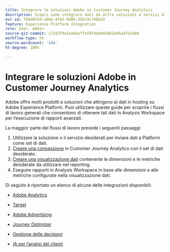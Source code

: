 ```yaml
---
title: Integrare le soluzioni Adobe in Customer Journey Analytics
description: Scopri come integrare dati da altre soluzioni e servizi di Adobe.
exl-id: f89d07e9-100e-4f82-9486-35bc9c748b19
feature: Experience Platform Integration
role: User, Admin
source-git-commit: 1718379e1ea6baffef8f4da045662e95a47e1480
workflow-type: ht
source-wordcount: '144'
ht-degree: 100%

---
```


# Integrare le soluzioni Adobe in Customer Journey Analytics

Adobe offre molti prodotti e soluzioni che attingono ai dati in hosting su Adobe Experience Platform. Puoi utilizzare queste guide per scoprire i flussi di lavoro generali che consentono di ottenere tali dati in Analysis Workspace per l’esecuzione di rapporti avanzati.

La maggior parte dei flussi di lavoro prevede i seguenti passaggi:

1. Utilizzare la soluzione o il servizio desiderati per inviare dati a Platform come set di dati.
2. [Creare una connessione](/help/connections/create-connection.md) in Customer Journey Analytics con il set di dati desiderato.
3. [Creare una visualizzazione dati](/help/data-views/create-dataview.md) contenente le dimensioni e le metriche desiderate da utilizzare nel reporting.
4. Eseguire rapporti in Analysis Workspace in base alle dimensioni e alle metriche configurate nella visualizzazione dati.

Di seguito è riportato un elenco di alcune delle integrazioni disponibili:

* [Adobe Analytics](/help/integrations/aa.md)

* [Target](/help/integrations/at.md)

* [Adobe Advertising](/help/integrations/advertising.md)

* [Journey Optimizer](/help/integrations/ajo.md)

* [Gestione delle decisioni](/help/integrations/ajo-od.md)

* [IA per l’analisi dei clienti](/help/integrations/customer-ai.md)
